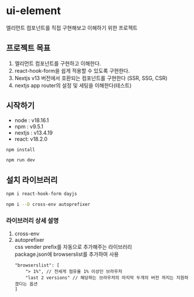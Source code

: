 # ui-element 
엘리먼트 컴포넌트를 직접 구현해보고 이해하기 위한 프로젝트

## 프로젝트 목표
1. 엘리먼트 컴포넌트를 구현하고 이해한다.
2. react-hook-form을 쉽게 적용할 수 있도록 구현한다.
3. Nextjs v13 버전에서 호환되는 컴포넌트를 구현한다 (SSR, SSG, CSR)
4. nextjs app router의 설정 및 세팅을 이해한다(테스트)


## 시작하기
- node : v18.16.1
- npm : v9.5.1
- nextjs : v13.4.19
- react: v18.2.0

```bash
npm install

npm run dev
```

## 설치 라이브러리
```bash
npm i react-hook-form dayjs
```
```bash
npm i --D cross-env autoprefixer
```

### 라이브러리 상세 설명
1. cross-env
2. autoprefixer  
    css vender prefix를 자동으로 추가해주는 라이브러리  
    package.json에 browserslist를 추가하여 사용
    ```text
    "browserslist": [
        "> 1%", // 전세게 점유율 1% 이상인 브라우저 
        "last 2 versions" // 해당하는 브라우저의 마지막 두개의 버전 까지는 지원하겠다는 옵션
    ]
    ```